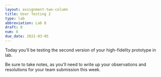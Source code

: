 ```yaml
---
layout: assignment-two-column
title: User Testing 2
type: lab
abbreviation: Lab 8
draft: 0
num: 8
due_date: 2021-03-05
---
```


Today you'll be testing the second version of your high-fidelity prototype in lab.

Be sure to take notes, as you'll need to write up your observations and resolutions for your team submission this week.
